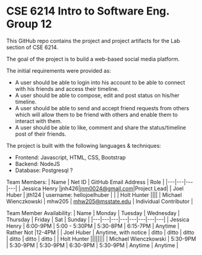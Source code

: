 # CSE 6214 Intro to Software Eng. Group 12

This GitHub repo contains the project and project artifacts for the Lab section of CSE 6214.

The goal of the project is to build a web-based social media platform.

The initial requirements were provided as:
* A user should be able to login into his account to be able to connect with his friends and access their timeline.
* A user should be able to compose, edit and post status on his/her timeline.
* A user should be able to send and accept friend requests from others which will allow them to be friend with others and enable them to interact with them.
* A user should be able to like, comment and share the status/timeline post of their friends.

The project is built with the following languages & techniques:
* Frontend: Javascript, HTML, CSS, Bootstrap
* Backend: NodeJS
* Database: Postgresql ? 

Team Members:
| Name | Net ID | GitHub Email Address | Role |
|---|---|---|---|
| Jessica Henry |jnh426|jnm0024@gmail.com|Project Lead|
| Joel Huber | jth124 | username: hellojoelhuber |  |
| Holt Hunter ||||
| Michael Wienczkowski | mhw205 | mhw205@msstate.edu | Individual Contributor |

Team Member Availability:
| Name | Monday | Tuesday | Wednesday | Thursday | Friday | Sat | Sunday | 
|---|---|---|---|---|---|---|---|
| Jessica Henry | 6:00-9PM | 5:00 - 5:30PM | 5:30-8PM | 6:15-7PM | Anytime | Rather Not |12-4PM |
| Joel Huber | Anytime, with notice | ditto | ditto | ditto | ditto | ditto | ditto |
| Holt Hunter ||||||||
| Michael Wienczkowski | 5:30-9PM | 5:30-9PM | 5:30-9PM | 6:30-9PM | 5:30-9PM | Anytime | Anytime |
